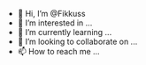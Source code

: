 - 👋 Hi, I’m @Fikkuss
- 👀 I’m interested in ...
- 🌱 I’m currently learning ...
- 💞️ I’m looking to collaborate on ...
- 📫 How to reach me ...

<!---
Fikkuss/Fikkuss is a ✨ special ✨ repository because its `README.md` (this file) appears on your GitHub profile.
You can click the Preview link to take a look at your changes.
--->
